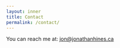 ```yaml
---
layout: inner
title: Contact
permalink: /contact/
---
```


You can reach me at: jon@jonathanhines.ca
